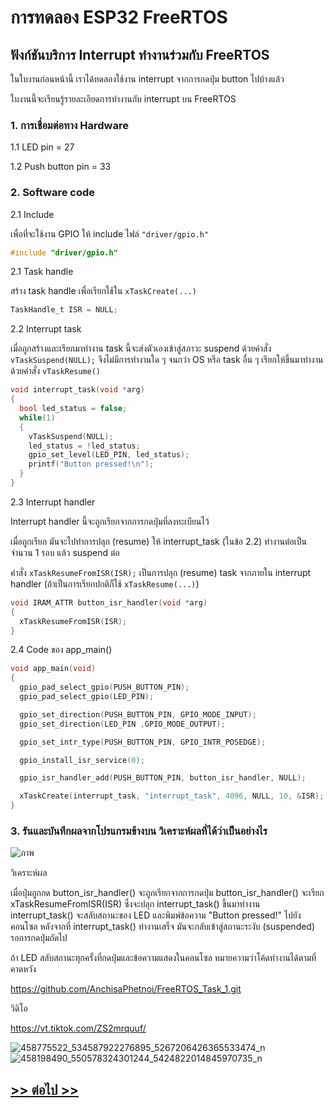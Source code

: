 # การทดลอง ESP32 FreeRTOS 
##  ฟังก์ชันบริการ Interrupt ทำงานร่วมกับ FreeRTOS

ในใบงานก่อนหน้านี้ เราได้ทดลองใช้งาน interrupt จากการกดปุ่ม button ไปบ้างแล้ว

ใบงานนี้จะเรียนรู้รายละเอียดการทำงานกับ interrupt บน FreeRTOS

### 1. การเชื่อมต่อทาง Hardware

1.1 LED pin  =  27

1.2 Push button pin = 33 

### 2. Software code

2.1 Include

เพื่อที่จะใช้งาน GPIO ให้ include ไฟล์ `"driver/gpio.h"`

```c
#include "driver/gpio.h"
```

2.1 Task handle

สร้าง task handle เพื่อเรียกใช้ใน `xTaskCreate(...)`

```c
TaskHandle_t ISR = NULL;
```

2.2 Interrupt task


เมื่อถูกสร้างและเรียกมาทำงาน task นี้จะส่งตัวเองเข้าสู่สภาวะ suspend ด้วยคำสั่ง `vTaskSuspend(NULL);` จึงไม่มีการทำงานใด ๆ จนกว่า OS หรือ task อื่น ๆ เรียกให้ขึ้นมาทำงานด้วยคำสั่ง `vTaskResume()`

```c
void interrupt_task(void *arg)
{
  bool led_status = false;
  while(1)
  {
    vTaskSuspend(NULL);
    led_status = !led_status;
    gpio_set_level(LED_PIN, led_status);
    printf("Button pressed!\n");
  }
}
```

2.3 Interrupt handler

Interrupt handler นี้จะถูกเรียกจากการกดปุ่มที่ลงทะเบียนไว้

เมื่อถูกเรียก มันจะไปทำการปลุก (resume) ให้ interrupt_task (ในข้อ 2.2) ทำงานต่อเป็นจำนวน 1 รอบ แล้ว suspend ต่อ

คำสั่ง   `xTaskResumeFromISR(ISR);` เป็นการปลุก (resume) task จากภายใน interrupt handler  (ถ้าเป็นการเรียกปกติก็ใช้ `xTaskResume(...)`)

```c
void IRAM_ATTR button_isr_handler(void *arg)
{
  xTaskResumeFromISR(ISR);
}
```

2.4 Code ของ app_main()

```c
void app_main(void)
{
  gpio_pad_select_gpio(PUSH_BUTTON_PIN);
  gpio_pad_select_gpio(LED_PIN);

  gpio_set_direction(PUSH_BUTTON_PIN, GPIO_MODE_INPUT);
  gpio_set_direction(LED_PIN ,GPIO_MODE_OUTPUT);

  gpio_set_intr_type(PUSH_BUTTON_PIN, GPIO_INTR_POSEDGE);

  gpio_install_isr_service(0);

  gpio_isr_handler_add(PUSH_BUTTON_PIN, button_isr_handler, NULL);

  xTaskCreate(interrupt_task, "interrupt_task", 4096, NULL, 10, &ISR);
}
```

### 3. รันและบันทึกผลจากโปรแกรมข้างบน วิเคราะห์ผลที่ได้ว่าเป็นอย่างไร
![ภาพ](https://github.com/user-attachments/assets/496faf36-883b-4e4f-9cd0-e4527eddd67c)


วิเคราะห์ผล


เมื่อปุ่มถูกกด button_isr_handler() จะถูกเรียกจากการกดปุ่ม
button_isr_handler() จะเรียก xTaskResumeFromISR(ISR) ซึ่งจะปลุก interrupt_task() ขึ้นมาทำงาน
interrupt_task() จะสลับสถานะของ LED และพิมพ์ข้อความ "Button pressed!" ไปยังคอนโซล
หลังจากที่ interrupt_task() ทำงานเสร็จ มันจะกลับเข้าสู่สถานะระงับ (suspended) รอการกดปุ่มถัดไป

ถ้า LED สลับสถานะทุกครั้งที่กดปุ่มและข้อความแสดงในคอนโซล หมายความว่าโค้ดทำงานได้ตามที่คาดหวัง

https://github.com/AnchisaPhetnoi/FreeRTOS_Task_1.git

วิดิโอ 

https://vt.tiktok.com/ZS2mrquuf/


![458775522_534587922276895_5267206426365533474_n](https://github.com/user-attachments/assets/72dcab3f-09e5-4c50-8b03-1e37dcaed7e8)
![458198490_550578324301244_5424822014845970735_n](https://github.com/user-attachments/assets/6fb93c33-34a3-4032-b168-13275fbf9271)

## [>> ต่อไป >>](./ESP32-FreeRTOS-Labsheet-7.md) 
